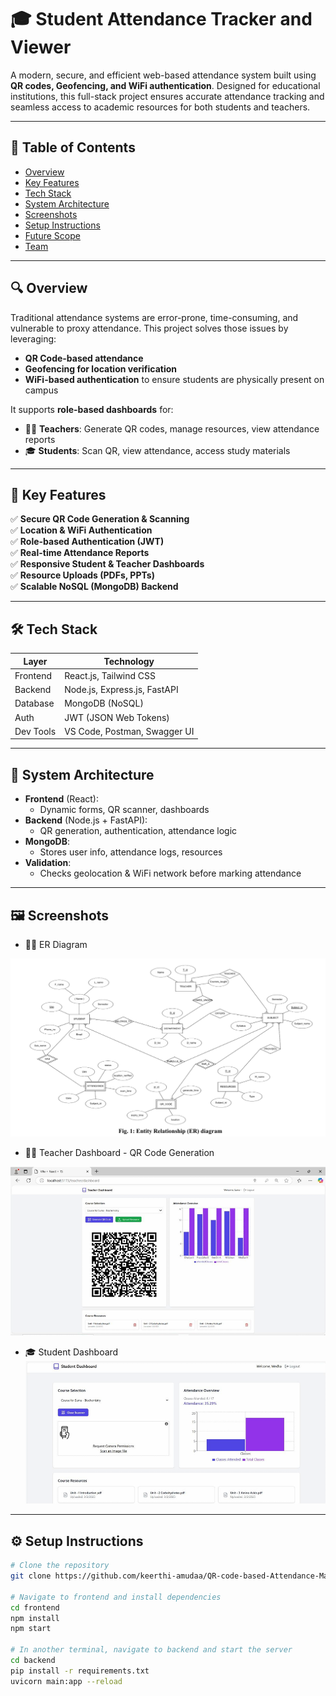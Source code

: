 # 🎓 Student Attendance Tracker and Viewer

A modern, secure, and efficient web-based attendance system built using **QR codes, Geofencing, and WiFi authentication**. Designed for educational institutions, this full-stack project ensures accurate attendance tracking and seamless access to academic resources for both students and teachers.

---

## 📌 Table of Contents

- [Overview](#-overview)
- [Key Features](#-key-features)
- [Tech Stack](#-tech-stack)
- [System Architecture](#-system-architecture)
- [Screenshots](#-screenshots)
- [Setup Instructions](#-setup-instructions)
- [Future Scope](#-future-scope)
- [Team](#-team)

---

## 🔍 Overview

Traditional attendance systems are error-prone, time-consuming, and vulnerable to proxy attendance. This project solves those issues by leveraging:
- **QR Code-based attendance**
- **Geofencing for location verification**
- **WiFi-based authentication** to ensure students are physically present on campus

It supports **role-based dashboards** for:
- 👨‍🏫 **Teachers**: Generate QR codes, manage resources, view attendance reports
- 🎓 **Students**: Scan QR, view attendance, access study materials

---

## 🚀 Key Features

✅ **Secure QR Code Generation & Scanning**  
✅ **Location & WiFi Authentication**  
✅ **Role-based Authentication (JWT)**  
✅ **Real-time Attendance Reports**  
✅ **Responsive Student & Teacher Dashboards**  
✅ **Resource Uploads (PDFs, PPTs)**  
✅ **Scalable NoSQL (MongoDB) Backend**

---

## 🛠 Tech Stack

| Layer       | Technology                           |
|-------------|--------------------------------------|
| Frontend    | React.js, Tailwind CSS               |
| Backend     | Node.js, Express.js, FastAPI         |
| Database    | MongoDB (NoSQL)                      |
| Auth        | JWT (JSON Web Tokens)                |
| Dev Tools   | VS Code, Postman, Swagger UI         |

---

## 🧠 System Architecture

- **Frontend** (React):
  - Dynamic forms, QR scanner, dashboards
- **Backend** (Node.js + FastAPI):
  - QR generation, authentication, attendance logic
- **MongoDB**:
  - Stores user info, attendance logs, resources
- **Validation**:
  - Checks geolocation & WiFi network before marking attendance

---

## 🖼️ Screenshots

- 🧑‍🏫 ER Diagram

  
![Teacher Dashboard - QR](screenshots/Screenshot%202025-07-17%20131848.png)



- 🧑‍🏫 Teacher Dashboard - QR Code Generation

    
![Student Dashboard - Attendance](screenshots/Screenshot%202025-07-17%20132005.png)



- 🎓 Student Dashboard
![ER Diagram](screenshots/Screenshot%202025-07-17%20132022.png)


---

## ⚙️ Setup Instructions

```bash
# Clone the repository
git clone https://github.com/keerthi-amudaa/QR-code-based-Attendance-Management-System.git

# Navigate to frontend and install dependencies
cd frontend
npm install
npm start

# In another terminal, navigate to backend and start the server
cd backend
pip install -r requirements.txt
uvicorn main:app --reload
